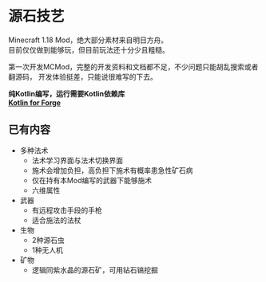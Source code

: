 
# 源石技艺
Minecraft 1.18 Mod，绝大部分素材来自明日方舟。  
目前仅仅做到能够玩，但目前玩法还十分少且粗糙。  

第一次开发MCMod，完整的开发资料和文档都不足，不少问题只能胡乱搜索或者翻源码，
开发体验挺差，只能说很难写的下去。

**纯Kotlin编写，运行需要Kotlin依赖库**  
[**Kotlin for Forge**](https://www.curseforge.com/minecraft/mc-mods/kotlin-for-forge)

## 已有内容
+ 多种法术
  + 法术学习界面与法术切换界面
  + 施术会增加负担，高负担下施术有概率患急性矿石病
  + 仅在持有本Mod编写的武器下能够施术
  + 六维属性
+ 武器
  + 有远程攻击手段的手枪
  + 适合施法的法杖
+ 生物
  + 2种源石虫
  + 1种无人机
+ 矿物
  + 逻辑同紫水晶的源石矿，可用钻石镐挖掘